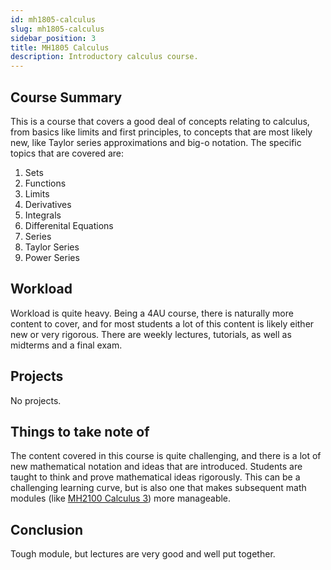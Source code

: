 ```yaml
---
id: mh1805-calculus
slug: mh1805-calculus
sidebar_position: 3
title: MH1805 Calculus
description: Introductory calculus course.
---
```


## Course Summary

This is a course that covers a good deal of concepts relating to calculus, from basics like limits and first principles, to concepts that are most likely new, like Taylor series approximations and big-o notation. The specific topics that are covered are:

1. Sets
2. Functions
3. Limits
4. Derivatives
5. Integrals
6. Differenital Equations
7. Series
8. Taylor Series
9. Power Series

## Workload

Workload is quite heavy. Being a 4AU course, there is naturally more content to cover, and for most students a lot of this content is likely either new or very rigorous. There are weekly lectures, tutorials, as well as midterms and a final exam.

## Projects

No projects.

## Things to take note of

The content covered in this course is quite challenging, and there is a lot of new mathematical notation and ideas that are introduced. Students are taught to think and prove mathematical ideas rigorously. This can be a challenging learning curve, but is also one that makes subsequent math modules (like [MH2100 Calculus 3](../Y3S1/MH2100%20Calculus%203.md)) more manageable.

## Conclusion

Tough module, but lectures are very good and well put together.
